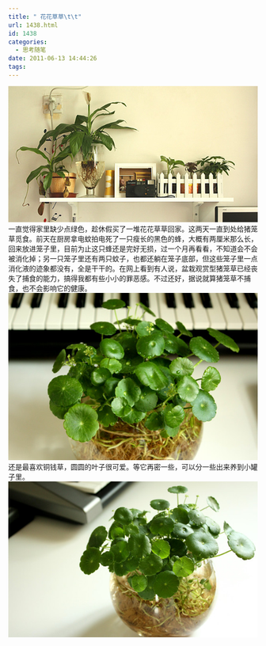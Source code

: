 ```yaml
---
title: " 花花草草\t\t"
url: 1438.html
id: 1438
categories:
  - 思考随笔
date: 2011-06-13 14:44:26
tags:
---
```


[![](../../images//2011/06/plant1.jpg "墙上的植物搁板")](../../images//2011/06/plant1.jpg) 一直觉得家里缺少点绿色，趁休假买了一堆花花草草回家。这两天一直到处给猪笼草觅食。前天在厨房拿电蚊拍电死了一只瘦长的黑色的蜂，大概有两厘米那么长，回来放进笼子里，目前为止这只蜂还是完好无损，过一个月再看看，不知道会不会被消化掉；另一只笼子里还有两只蚊子，也都还躺在笼子底部，但这些笼子里一点消化液的迹象都没有，全是干干的。在网上看到有人说，盆栽观赏型猪笼草已经丧失了捕食的能力，搞得我都有些小小的罪恶感。不过还好，据说就算猪笼草不捕食，也不会影响它的健康。 [![](../../images//2011/06/tongqiancao.jpg "铜钱草1")](../../images//2011/06/tongqiancao.jpg) 还是最喜欢铜钱草，圆圆的叶子很可爱。等它再密一些，可以分一些出来养到小罐子里。 [![](../../images//2011/06/tongqiancao2.jpg "铜钱草2")](../../images//2011/06/tongqiancao2.jpg)